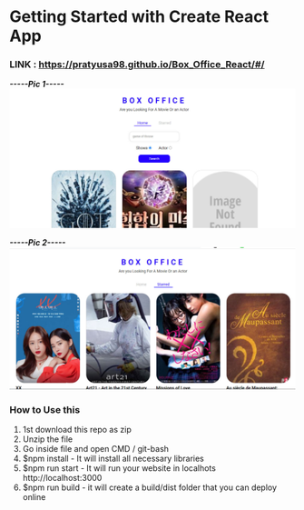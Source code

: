 # Getting Started with Create React App


### LINK : https://pratyusa98.github.io/Box_Office_React/#/

_**-----Pic 1-----**_<br />
![input](img/box1.jpg)

_**-----Pic 2-----**_<br />
![input](img/box2.jpg)

### How to Use this
1. 1st download this repo as zip
2. Unzip the file 
3. Go inside file and open CMD / git-bash
4. $npm install - It will install all necessary libraries
5. $npm run start - It will run your website in localhots  http://localhost:3000
6. $npm run build - it will create a build/dist folder that you can deploy online
